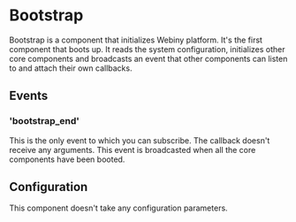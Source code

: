 Bootstrap
=========

Bootstrap is a component that initializes Webiny platform. It's the first component that boots up.
It reads the system configuration, initializes other core components and broadcasts an event that other components
can listen to and attach their own callbacks.

## Events

### 'bootstrap_end'

This is the only event to which you can subscribe.
The callback doesn't receive any arguments.
This event is broadcasted when all the core components have been booted.

## Configuration

This component doesn't take any configuration parameters.